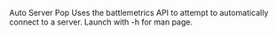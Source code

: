 Auto Server Pop
Uses the battlemetrics API to attempt to automatically connect to a server.
Launch with -h for man page.